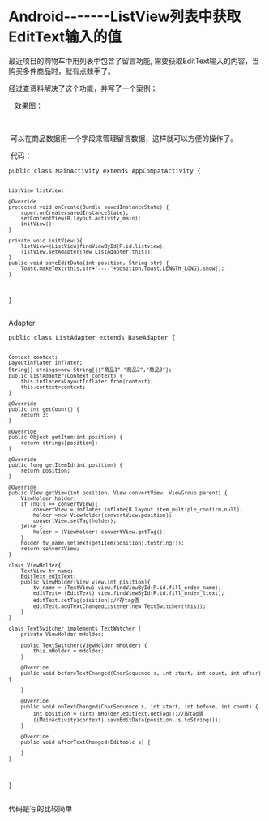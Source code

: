 # Android-------ListView列表中获取EditText输入的值 
<p>最近项目的购物车中用列表中包含了留言功能, 需要获取EditText输入的内容，当购买多件商品时，就有点棘手了。</p> 
<p>经过查资料解决了这个功能，并写了一个案例；</p> 
<p>&nbsp;&nbsp; 效果图：</p> 
<p>&nbsp;&nbsp;&nbsp;&nbsp; <img alt="" src="https://static.oschina.net/uploads/img/201709/20083153_yqah.gif"></p> 
<p>&nbsp;可以在商品数据用一个字段来管理留言数据，这样就可以方便的操作了。</p> 
<p>&nbsp;代码：</p> 
<pre><code class="language-java">public class MainActivity extends AppCompatActivity {

    ListView listView;

    @Override
    protected void onCreate(Bundle savedInstanceState) {
        super.onCreate(savedInstanceState);
        setContentView(R.layout.activity_main);
        initView();
    }

    private void initView(){
        listView=(ListView)findViewById(R.id.listview);
        listView.setAdapter(new ListAdapter(this));
    }
    public void saveEditData(int position, String str) {
        Toast.makeText(this,str+"----"+position,Toast.LENGTH_LONG).show();
    }
}</code></pre> 
<p>Adapter</p> 
<pre><code class="language-java">public class ListAdapter extends BaseAdapter {


    Context context;
    LayoutInflater inflater;
    String[] strings=new String[]{"商品1","商品2","商品3"};
    public ListAdapter(Context context) {
        this.inflater=LayoutInflater.from(context);
        this.context=context;
    }

    @Override
    public int getCount() {
        return 3;
    }

    @Override
    public Object getItem(int position) {
        return strings[position];
    }

    @Override
    public long getItemId(int position) {
        return position;
    }

    @Override
    public View getView(int position, View convertView, ViewGroup parent) {
        ViewHolder holder;
        if (null == convertView){
            convertView = inflater.inflate(R.layout.item_multiple_confirm,null);
            holder =new ViewHolder(convertView,position);
            convertView.setTag(holder);
        }else {
            holder = (ViewHolder) convertView.getTag();
        }
        holder.tv_name.setText(getItem(position).toString());
        return convertView;
    }

    class ViewHolder{
        TextView tv_name;
        EditText editText;
        public ViewHolder(View view,int pisition){
            tv_name = (TextView) view.findViewById(R.id.fill_order_name);
            editText= (EditText) view.findViewById(R.id.fill_order_ltext);
            editText.setTag(pisition);//存tag值
            editText.addTextChangedListener(new TextSwitcher(this));
        }
    }

    class TextSwitcher implements TextWatcher {
        private ViewHolder mHolder;

        public TextSwitcher(ViewHolder mHolder) {
            this.mHolder = mHolder;
        }

        @Override
        public void beforeTextChanged(CharSequence s, int start, int count, int after) {

        }

        @Override
        public void onTextChanged(CharSequence s, int start, int before, int count) {
            int position = (int) mHolder.editText.getTag();//取tag值
            ((MainActivity)context).saveEditData(position, s.toString());
        }

        @Override
        public void afterTextChanged(Editable s) {

        }
    }

}</code></pre> 
<p>代码是写的比较简单</p>
